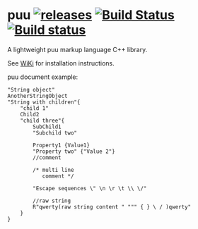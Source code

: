 # puu [![releases](https://img.shields.io/github/tag/igagis/puu.svg)](https://github.com/igagis/puu/releases) [![Build Status](https://travis-ci.org/igagis/puu.svg?branch=master)](https://travis-ci.org/igagis/puu) [![Build status](https://ci.appveyor.com/api/projects/status/owv6srivorp08lxu/branch/master?svg=true)](https://ci.appveyor.com/project/igagis/puu/branch/master)



A lightweight puu markup language C++ library.

See [WiKi](wiki/HomePage.md) for installation instructions.

puu document example:
```
"String object"
AnotherStringObject
"String with children"{
	"child 1"
	Child2
	"child three"{
		SubChild1
		"Subchild two"

		Property1 {Value1}
		"Property two" {"Value 2"}
		//comment

		/* multi line
		   comment */

		"Escape sequences \" \n \r \t \\ \/"

		//raw string
		R"qwerty(raw string content " """ { } \ / )qwerty"
	}
}
```

